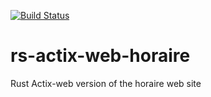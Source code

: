[![Build Status](https://travis-ci.org/prisme60/rs-actix-web-horaire.svg?branch=master)](https://travis-ci.org/prisme60/rs-actix-web-horaire)

# rs-actix-web-horaire
Rust Actix-web version of the horaire web site
